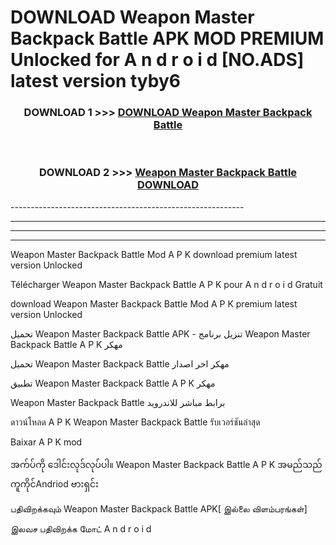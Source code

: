 # DOWNLOAD Weapon Master Backpack Battle  APK MOD PREMIUM Unlocked for A n d r o i d [NO.ADS] latest version tyby6 



<div align="center">

<h3>DOWNLOAD 1 >>> <a href="https://getmod2.web.app/?judul=Weapon Master Backpack Battle ">DOWNLOAD Weapon Master Backpack Battle </a></h3><br>

<h3>DOWNLOAD 2 >>> <a href="https://getmod2.web.app/?judul=Weapon Master Backpack Battle ">Weapon Master Backpack Battle  DOWNLOAD </a></h3>

</div>
----------------------------------------------------------

----------------------------------------------------------

----------------------------------------------------------

----------------------------------------------------------

Weapon Master Backpack Battle  Mod A P K download premium latest version Unlocked

Télécharger Weapon Master Backpack Battle  A P K pour A n d r o i d Gratuit

download Weapon Master Backpack Battle  Mod A P K premium latest version Unlocked

تحميل Weapon Master Backpack Battle  APK - تنزيل برنامج Weapon Master Backpack Battle  A P K مهكر

تحميل Weapon Master Backpack Battle  مهكر اخر اصدار

تطبيق Weapon Master Backpack Battle  A P K مهكر

Weapon Master Backpack Battle  برابط مباشر للاندرويد

ดาวน์โหลด A P K Weapon Master Backpack Battle  รับเวอร์ชันล่าสุด

Baixar A P K mod

အက်ပ်ကို ဒေါင်းလုဒ်လုပ်ပါ။ Weapon Master Backpack Battle  A P K အမည်သည်ကူကိုင်Andriod ဗားရှင်း

பதிவிறக்கவும் Weapon Master Backpack Battle  APK[ இல்லை விளம்பரங்கள்] 
 
இலவச பதிவிறக்க மோட் A n d r o i d



